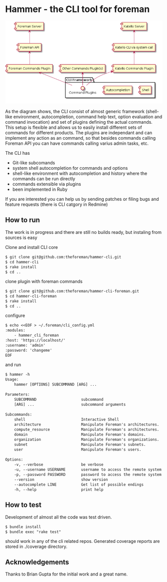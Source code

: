 Hammer - the CLI tool for foreman
=================================

![Design draft](doc/design.png)

As the diagram shows, the CLI consist of almost generic framework (shell-like environment, autocompletion, command help text, option evaluation and command invocation) and set of plugins defining the actual commands. This setup is flexible and allows us to easily install different sets of commands for different products. The plugins are independant and can implement any action as an command, so that besides commands calling Foreman API you can have commands calling varius admin tasks, etc.


The CLI has

 - Git-like subcomands
 - system shell autocompletion for commands and options
 - shell-like environment with autocompletion and history where the commands can be run directly
 - commands extensible via plugins
 - been implemented in Ruby
 

If you are interested you can help us by sending patches or filing bugs and feature requests (there is CLI catgory in Redmine)


How to run
----------

The work is in progress and there are still no builds ready, but instaling from sources is easy

Clone and install CLI core

    $ git clone git@github.com:theforeman/hammer-cli.git
    $ cd hammer-cli
    $ rake install
    $ cd ..


clone plugin with foreman commands

    $ git clone git@github.com:theforeman/hammer-cli-foreman.git
    $ cd hammer-cli-foreman
    $ rake install
    $ cd ..
    
configure

    $ echo <<EOF > ~/.foreman/cli_config.yml
    :modules:
        - hammer_cli_foreman
    :host: 'https://localhost/'
    :username: 'admin'
    :password: 'changeme'
    EOF

and run 

    $ hammer -h
    Usage:
        hammer [OPTIONS] SUBCOMMAND [ARG] ...

    Parameters:
        SUBCOMMAND                    subcommand
        [ARG] ...                     subcommand arguments

    Subcommands:
        shell                         Interactive Shell
        architecture                  Manipulate Foreman's architectures.
        compute_resource              Manipulate Foreman's architectures.
        domain                        Manipulate Foreman's domains.
        organization                  Manipulate Foreman's organizations.
        subnet                        Manipulate Foreman's subnets.
        user                          Manipulate Foreman's users.

    Options:
        -v, --verbose                 be verbose
        -u, --username USERNAME       username to access the remote system
        -p, --password PASSWORD       password to access the remote system
        --version                     show version
        --autocomplete LINE           Get list of possible endings
        -h, --help                    print help


How to test
------------

Development of almost all the code was test driven.

    $ bundle install
    $ bundle exec "rake test"

should work in any of the cli related repos. Generated coverage reports are stored in ./coverage directory.



Acknowledgements
----------------

Thanks to Brian Gupta for the initial work and a great name.
